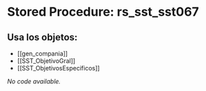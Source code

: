 # Stored Procedure: rs_sst_sst067

## Usa los objetos:
- [[gen_compania]]
- [[SST_ObjetivoGral]]
- [[SST_ObjetivosEspecificos]]

*No code available.*
